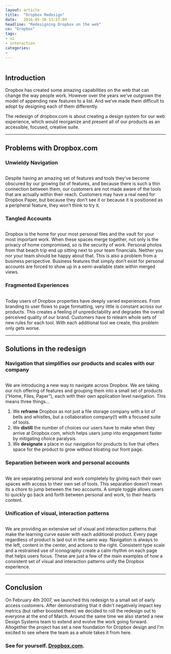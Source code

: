 ```yaml
---
layout: article
title:  "Dropbox Redesign"
date:   2016-05-30 13:57:09
headline: "Redesigning Dropbox on the web"
co: "Dropbox"
tags:
- ui
- interaction
categories:
- 
---
```



<figure>
<img class="lazy" data-original="{{edchao.github.io}}/assets/gif_dropbox.gif" />
</figure>

<!--more-->


## Introduction

Dropbox has created some amazing capabilities on the web that can change the way people work. However over the years we’ve outgrown the model of appending new features to a list. And we’ve made them difficult to adopt by designing each of them differently.

The redesign of dropbox.com is about creating a design system for our web experience, which would reorganize and present all of our products as an accessible, focused, creative suite.


<hr>

## Problems with Dropbox.com



### Unwieldy Navigation
<figure class="figure_small">
<img class="lazy" data-original="{{edchao.github.io}}/assets/img_dbx_problems_navigation.png" />
</figure>

Despite having an amazing set of features and tools they’ve become obscured by our growing list of features, and because there is such a thin connection between them, our customers are not made aware of the tools that are actually within their reach. Customers may have a real need for Dropbox Paper, but because they don’t see it or because it is positioned as a peripheral feature, they won’t think to try it.

### Tangled Accounts
<figure class="figure_small">
<img class="lazy" data-original="{{edchao.github.io}}/assets/img_dbx_problems_accounts.png" />
</figure>
Dropbox is the home for your most personal files and the vault for your most important work. When these spaces merge together, not only is the privacy of home compromised, so is the security of work. Personal photos from that beach trip end up sitting next to your team financials. Neither you nor your team should be happy about that. This is also a problem from a business perspective. Business features that simply don’t exist for personal accounts are forced to show up in a semi-available state within merged views.

### Fragmented Experiences
<figure class="figure_small">
<img class="lazy" data-original="{{edchao.github.io}}/assets/img_dbx_problems_fragmentation.png" />
</figure>
Today users of Dropbox properties have deeply varied experiences. From branding to user flows to page formatting, very little is constant across our products. This creates a feeling of unpredictability and degrades the overall perceived quality of our brand. Customers have to relearn whole sets of new rules for each tool. With each additional tool we create, this problem only gets worse.


<hr>

## Solutions in the redesign

### Navigation that simplifies our products and scales with our company
<figure class="figure_small">
<img class="lazy" data-original="{{edchao.github.io}}/assets/gif_maestro_nav.gif" />
</figure>

We are introducing a new way to navigate across Dropbox. We are taking our rich offering of features and grouping them into a small set of products (“Home, Files, Paper”), each with their own application level navigation. This means three things…

1. We __reframe__ Dropbox as not just a file storage company with a lot of bells and whistles, but a collaboration company(!) with a focused suite of tools.
2. We __distill__ the number of choices our users have to make when they arrive at Dropbox.com, which helps users jump into engagement faster by mitigating choice paralysis.
3. We __designate__ a place in our navigation for products to live that offers space for the product to grow without bloating our front page.





### Separation between work and personal accounts

<figure class="figure_small">
<img class="lazy" data-original="{{edchao.github.io}}/assets/gif_maestro_switcher.gif" />
</figure>

We are separating personal and work completely by giving each their own spaces with access to their own set of tools. This separation doesn’t mean its a chore to jump between the two accounts. A simple toggle allows users to quickly go back and forth between personal and work, to their hearts content.





### Unification of visual, interaction patterns

<figure class="figure_small">
<img class="lazy" data-original="{{edchao.github.io}}/assets/maestro_unification.png" />
</figure>

We are providing an extensive set of visual and interaction patterns that make the learning curve easier with each additional product. Every page regardless of product is laid out in the same way. Navigation is always to the left, content in the center, and actions to the right. Consistent type scale and a restrained use of iconography create a calm rhythm on each page that helps users focus. These are just a few of the main examples of how a consistent set of visual and interaction patterns unify the Dropbox experience.




<hr>

## Conclusion

On February 4th 2007, we launched this redesign to a small set of early access customers. After demonstrating that it didn't negatively impact key metrics (but rather boosted them) we decided to roll the redesign out to everyone at the end of March. Around the same time we also started a new Design Systems team to extend and evolve the work going forward. Altogether the project has set a new foundation for Dropbox design and I'm excited to see where the team as a whole takes it from here.


### See for yourself. <a href="https://dropbox.com">Dropbox.com</a>.
